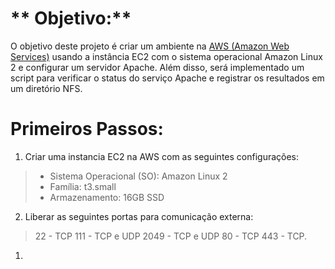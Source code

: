 # ** Objetivo:**

O objetivo deste projeto é criar um ambiente na [AWS (Amazon Web Services)](https://aws.amazon.com/pt/ "AWS") usando a instância EC2 com o sistema operacional Amazon Linux 2 e configurar um servidor Apache. Além disso, será implementado um script para verificar o status do serviço Apache e registrar os resultados em um diretório NFS.

# **Primeiros Passos:**
1. Criar uma instancia  EC2 na AWS com as seguintes configurações:
> - Sistema Operacional (SO): Amazon Linux 2
>- Família: t3.small
>- Armazenamento: 16GB SSD 

2.  Liberar as seguintes portas para comunicação externa:
> 22 - TCP 
> 111 - TCP e UDP
> 2049 - TCP e UDP
> 80 - TCP
> 443 - TCP.

1. 
